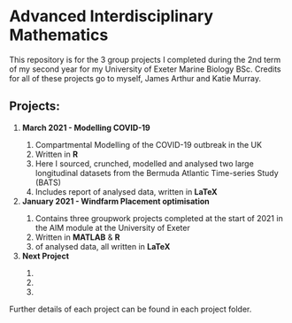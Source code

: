 # Advanced Interdisciplinary Mathematics
This repository is for the 3 group projects I completed during the 2nd term of my second year for my University of Exeter Marine Biology BSc. Credits for all of these projects go to myself, James Arthur and Katie Murray.


## Projects:

<ol>
  <li> <b>March 2021 - Modelling COVID-19</b> </li>
    <ol>
      <li>Compartmental Modelling of the COVID-19 outbreak in the UK</li>
      <li>Written in <b>R</b></li>
      <li>Here I sourced, crunched, modelled and analysed two large longitudinal datasets from the Bermuda Atlantic Time-series Study (BATS)</li>
      <li>Includes report of analysed data, written in <b>LaTeX</b> </li>
    </ol>
  </li>
  
  <li> <b>January 2021 - Windfarm Placement optimisation</b> </li>
    <ol>
      <li>Contains three groupwork projects completed at the start of 2021 in the AIM module at the University of Exeter</li>
      <li>Written in <b>MATLAB</b> & <b>R</b> </li>
  <li> of analysed data, all written in <b>LaTeX</b> </li>
    </ol>
  </li>
  <li> <b>Next Project</b> </li>
    <ol>
      <li></li>
      <li></li>
      <li></li>
    </ol>
  </li>
</ol>
  


Further details of each project can be found in each project folder.
